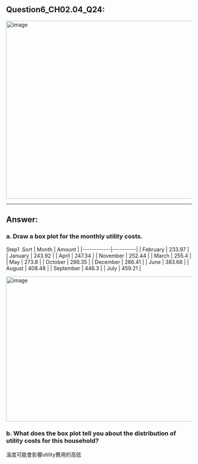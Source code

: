 ## Question6_CH02.04_Q24:
<img width="549" height="482" alt="image" src="https://github.com/user-attachments/assets/1460c76c-e8b2-4807-9b62-42a79adc7a62" />




---
## Answer:
### a. Draw a box plot for the monthly utility costs.

Step1 .Sort
| Month      | Amount   |
|------------|----------|
| February   | 233.97   |
| January    | 243.92   |
| April      | 247.34   |
| November   | 252.44   |
| March      | 255.4    |
| May        | 273.8    |
| October    | 286.35   |
| December   | 286.41   |
| June       | 383.68   |
| August     | 408.48   |
| September  | 446.3    |
| July       | 459.21   |

<img width="838" height="393" alt="image" src="https://github.com/user-attachments/assets/6c1d9495-55db-4c76-9d8a-3b14dcde7ef1" />



### b. What does the box plot tell you about the distribution of utility costs for this household?
溫度可能會影響utility費用的高低
